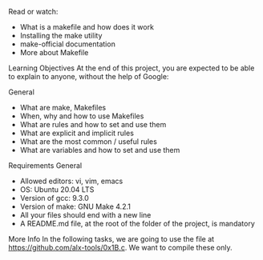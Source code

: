 Read or watch:

- What is a makefile and how does it work
- Installing the make utility
- make-official documentation
- More about Makefile

Learning Objectives
At the end of this project, you are expected to be able to explain to anyone, without the help of Google:

General
- What are make, Makefiles
- When, why and how to use Makefiles
- What are rules and how to set and use them
- What are explicit and implicit rules
- What are the most common / useful rules
- What are variables and how to set and use them


Requirements
General
- Allowed editors: vi, vim, emacs
- OS: Ubuntu 20.04 LTS
- Version of gcc: 9.3.0
- Version of make: GNU Make 4.2.1
- All your files should end with a new line
- A README.md file, at the root of the folder of the project, is mandatory

More Info
In the following tasks, we are going to use the file at https://github.com/alx-tools/0x1B.c. We want to compile these only.
